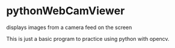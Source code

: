 # pythonWebCamViewer
displays images from a camera feed on the screen

This is just a basic program to practice using python with opencv.
